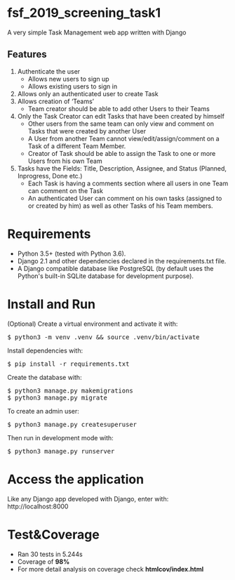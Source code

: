 # fsf_2019_screening_task1
A very simple Task Management web app written with Django

## Features

1. Authenticate the user<br>
    - Allows new users to sign up<br>
    - Allows existing users to sign in<br>
2. Allows only an authenticated user to create Task<br>
3. Allows creation of ‘Teams’<br>
    - Team creator should be able to add other Users to their Teams<br>
4. Only the Task Creator can edit Tasks that have been created by himself<br>
    - Other users from the same team can only view and comment on Tasks that were created by another User<br>
    - A User from another Team cannot view/edit/assign/comment on a Task of a different Team Member.<br>
    - Creator of Task should be able to assign the Task to one or more Users from his own Team<br>
5. Tasks have the Fields: Title, Description, Assignee, and Status (Planned, Inprogress, Done etc.)<br>
    - Each Task is having a comments section where all users in one Team can comment on the Task<br>
    - An authenticated User can comment on his own tasks (assigned to or created by him) as well as other Tasks of his Team members.<br>

# Requirements
- Python 3.5+ (tested with Python 3.6).
- Django 2.1 and other dependencies declared in the requirements.txt file.
- A Django compatible database like PostgreSQL (by default uses the Python's built-in SQLite database for development purpose).

# Install and Run
(Optional) Create a virtual environment and activate it with:
<pre>$ python3 -m venv .venv && source .venv/bin/activate</pre>
Install dependencies with:
<pre>$ pip install -r requirements.txt</pre>
Create the database with:
<pre>$ python3 manage.py makemigrations
$ python3 manage.py migrate</pre>
To create an admin user:
<pre>$ python3 manage.py createsuperuser</pre>
Then run in development mode with:
<pre>$ python3 manage.py runserver</pre>
# Access the application
Like any Django app developed with Django, enter with: http://localhost:8000
# Test&Coverage
- Ran 30 tests in 5.244s
- Coverage of **98%**
- For more detail analysis on coverage check **htmlcov/index.html**
